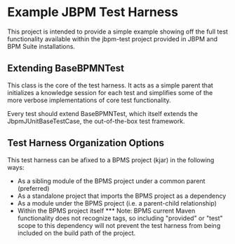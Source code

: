 # Example JBPM Test Harness
This project is intended to provide a simple example showing off the full test functionality available within the jbpm-test project provided in JBPM and BPM Suite installations.

## Extending BaseBPMNTest
This class is the core of the test harness. It acts as a simple parent that initializes a knowledge session for each test and simplifies some of the more verbose implementations of core test functionality.

Every test should extend BaseBPMNTest, which itself extends the JbpmJUnitBaseTestCase, the out-of-the-box test framework.

## Test Harness Organization Options
This test harness can be afixed to a BPMS project (kjar) in the following ways:
* As a sibling module of the BPMS project under a common parent (preferred)
* As a standalone project that imports the BPMS project as a dependency
* As a module under the BPMS project (i.e. a parent-child relationship)
* Within the BPMS project itself
*** Note: BPMS current Maven functionality does not recognize <scope> tags, so including "provided" or "test" scope to this dependency will not prevent the test harness from being included on the build path of the project.
